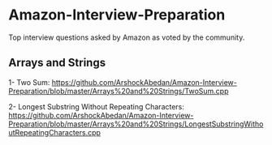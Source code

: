 # Amazon-Interview-Preparation
Top interview questions asked by Amazon as voted by the community.

## Arrays and Strings
1- Two Sum: 
https://github.com/ArshockAbedan/Amazon-Interview-Preparation/blob/master/Arrays%20and%20Strings/TwoSum.cpp

2- Longest Substring Without Repeating Characters: 
https://github.com/ArshockAbedan/Amazon-Interview-Preparation/blob/master/Arrays%20and%20Strings/LongestSubstringWithoutRepeatingCharacters.cpp
